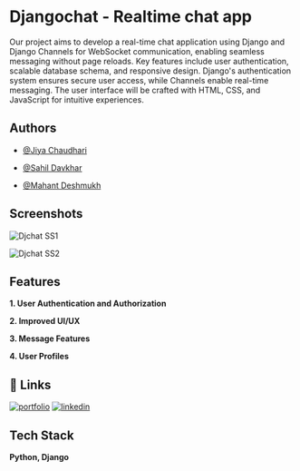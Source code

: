 
# __Djangochat - Realtime chat app__

Our project aims to develop a real-time chat application using Django and Django Channels for WebSocket communication, enabling seamless messaging without page reloads. Key features include user authentication, scalable database schema, and responsive design. Django's authentication system ensures secure user access, while Channels enable real-time messaging. The user interface will be crafted with HTML, CSS, and JavaScript for intuitive experiences.


## Authors

- [@Jiya Chaudhari](https://github.com/Jiyachaudhari-05)

- [@Sahil Davkhar](https://github.com/Sahildavkhar/)

- [@Mahant Deshmukh](https://github.com/Morningstar2429)


## Screenshots

![Djchat SS1](https://github.com/Sahildavkhar/Djangochat-Realtime-application/assets/141304285/7e564031-b99d-4aee-ae83-58b743f6449c)

![Djchat SS2](https://github.com/Sahildavkhar/Djangochat-Realtime-application/assets/141304285/2b071239-fdbe-4464-833d-636634b72a31)




## Features


__1.	User Authentication and Authorization__

__2.	Improved UI/UX__

__3.	Message Features__

__4.	User Profiles__


## 🔗 Links
[![portfolio](https://img.shields.io/badge/my_portfolio-000?style=for-the-badge&logo=ko-fi&logoColor=white)](https://github.com/Sahildavkhar)
[![linkedin](https://img.shields.io/badge/linkedin-0A66C2?style=for-the-badge&logo=linkedin&logoColor=white)](https://www.linkedin.com/in/sahil-davkhar-779a94262/)


## Tech Stack

**Python, Django** 


